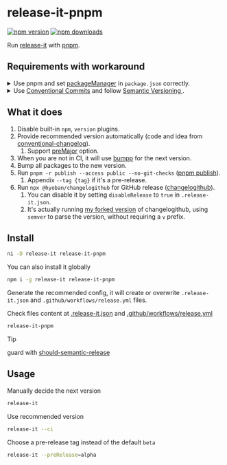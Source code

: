 # release-it-pnpm

[![npm version][npm-version-src]][npm-version-href]
[![npm downloads][npm-downloads-src]][npm-downloads-href]

Run [release-it](https://github.com/release-it/release-it) with [pnpm](https://pnpm.io).

## Requirements with workaround

<details><summary>Use pnpm and set <a href="https://nodejs.org/api/packages.html#packagemanager"> packageManager</a> in <code>package.json</code> correctly.</summary><br/>So that GitHub Action can set up pnpm correctly. You can also manually setup the pnpm version in the GitHub Action workflow file.</details>

<details><summary>Use <a href="https://www.conventionalcommits.org"> Conventional Commits</a> and follow <a href="https://semver.org"> Semantic Versioning </a>.</summary><br/>So that it can provide recommended version in CI. It's OK to not follow this rule if you manually decide the next version and disable GitHub release.</details>

## What it does

1. Disable built-in `npm`, `version` plugins.
1. Provide recommended version automatically (code and idea from [conventional-changelog](https://github.com/release-it/conventional-changelog)).
   1. Support [preMajor](https://github.com/conventional-changelog/conventional-changelog-config-spec/blob/master/versions/2.2.0/README.md#premajor-boolean) option.
1. When you are not in CI, it will use [bumpp](https://github.com/antfu/bumpp) for the next version.
1. Bump all packages to the new version.
1. Run `pnpm -r publish --access public --no-git-checks` ([pnpm publish](https://pnpm.io/cli/publish)).
   1. Appendix `--tag {tag}` if it's a pre-release.
1. Run `npx @hyoban/changelogithub` for GitHub release ([changelogithub](https://github.com/antfu/changelogithub)).
   1. You can disable it by setting `disableRelease` to `true` in `.release-it.json`.
   1. It's actually running [my forked version](https://github.com/antfu/changelogithub/compare/main...hyoban-fork:changelogithub:fix/parse-prerelease) of changelogithub, using `semver` to parse the version, without requiring a `v` prefix.

## Install

```sh
ni -D release-it release-it-pnpm
```

You can also install it globally

```sh
npm i -g release-it release-it-pnpm
```

Generate the recommended config, it will create or overwrite `.release-it.json` and `.github/workflows/release.yml` files.

Check files content at [.release-it.json](./src/bin/release-it.txt) and [.github/workflows/release.yml](./src/bin/release.txt)

```sh
release-it-pnpm
```

> [!TIP]
> guard with [should-semantic-release](https://github.com/JoshuaKGoldberg/should-semantic-release)

## Usage

Manually decide the next version

```sh
release-it
```

Use recommended version

```sh
release-it --ci
```

Choose a pre-release tag instead of the default `beta`

```sh
release-it --preRelease=alpha
```

<!-- Badges -->

[npm-version-src]: https://img.shields.io/npm/v/release-it-pnpm?style=flat&colorA=080f12&colorB=1fa669
[npm-version-href]: https://npmjs.com/package/release-it-pnpm
[npm-downloads-src]: https://img.shields.io/npm/dm/release-it-pnpm?style=flat&colorA=080f12&colorB=1fa669
[npm-downloads-href]: https://npmjs.com/package/release-it-pnpm
